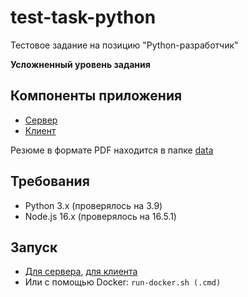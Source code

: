 # test-task-python
Тестовое задание на позицию "Python-разработчик"

<b>Усложненный уровень задания</b>

## Компоненты приложения
- [Сервер](https://github.com/madrahimova/test-task-python/tree/main/src/server)
- [Клиент](https://github.com/madrahimova/test-task-python/tree/main/src/client)

Резюме в формате PDF находится в папке [data](https://github.com/madrahimova/test-task-python/tree/main/data)

## Требования
- Python 3.x (проверялось на 3.9)
- Node.js 16.x (проверялось на 16.5.1)

## Запуск
- [Для сервера](https://github.com/madrahimova/test-task-python/blob/main/src/server/README.md), [для клиента](https://github.com/madrahimova/test-task-python/blob/main/src/client/README.md)
- Или с помощью Docker:  ``run-docker.sh (.cmd)``
